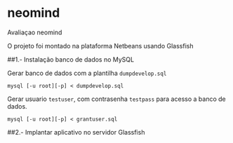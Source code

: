 # neomind
Avaliaçao neomind

O projeto foi montado na plataforma Netbeans usando Glassfish

##1.- Instalaç&atilde;o banco de dados no MySQL

Gerar banco de dados com a plantilha `dumpdevelop.sql`

```
mysql [-u root][-p] < dumpdevelop.sql
```

Gerar usuario `testuser`, com contrasenha `testpass` para acesso a banco de dados.

```
mysql [-u root][-p] < grantuser.sql
```

##2.- Implantar aplicativo no servidor Glassfish

